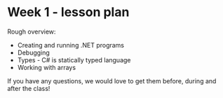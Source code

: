 # Week 1 - lesson plan

Rough overview:

- Creating and running .NET programs
- Debugging
- Types - C# is statically typed language
- Working with arrays

If you have any questions, we would love to get them before, during and after
the class!
